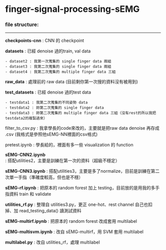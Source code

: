 # finger-signal-processing-sEMG

### file structure:
***
**checkpoints-cnn** : CNN 的 checkpoint

**datasets** : 已經 denoise 過的train, val data

    - dataset2 : 我第一次蒐集的 single finger data 兩組
    - dataset3 : 我第二次蒐集的 single finger data 兩組
    - dataset4 : 我第二次蒐集的 multiple finger data 三組

**raw_data** : 處理前的 raw data (目前剩你第一次搜的資料沒有被用到)

**test_datasets** : 已經 denoise 過的test data

    - testdata1 : 我第二次蒐集的不同姿勢 data 
    - testdata2 : 妳第二次蒐集的 single finger data 
    - testdata3 : 妳第二次蒐集的 multiple finger data 三組（沒有rest的所以我把testdata2的複製過來）


filter_to_csv.py : 我拿學長的code來改的，主要就是把raw data denoise 再存成 .csv (我格式是參照他sEMG-NN裡面的csv格式)

pretest.ipynb : 學長給的，裡面有多一些 visualization 的 function

**sEMG-CNN2.ipynb** : 搭配utilities2，主要是訓練在第一次的資料（超級不穩定）

**sEMG-CNN3.ipynb** : 搭配utilities3，主要是多了normalize，目前是訓練在第二次單一手指（準確度較高，但也是不穩）

**sEMG-rf.ipynb** : 把原本的 random forest 加上 testing，目前放的是用我的多手指資料 train 和 validate

**utilities_rf.py** : 整理自 utilities3.py，更正 one-hot、rest channel 自己也扣掉、加 read_testing_data() 讀測試資料

**sEMG-multirf.ipynb** : 把原本的 random forest 改成套用 multilabel

**sEMG-multisvm.ipynb** : 改自 sEMG-multirf，用 SVM 套用 multilabel

**multilabel.py** : 改自 utilities_rf，處理 multilabel 

